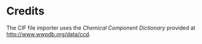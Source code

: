 # Credits

The CIF file importer uses the *Chemical Component Dictionary* provided at http://www.wwpdb.org/data/ccd.
